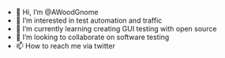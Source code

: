 - 👋 Hi, I’m @AWoodGnome
- 👀 I’m interested in test automation and traffic
- 🌱 I’m currently learning creating GUI testing with open source
- 💞️ I’m looking to collaborate on software testing
- 📫 How to reach me via twitter

<!---
AWoodGnome/AWoodGnome is a ✨ special ✨ repository because its `README.md` (this file) appears on your GitHub profile.
You can click the Preview link to take a look at your changes.
--->
